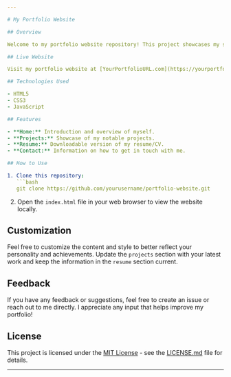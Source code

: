 ```yaml
---

# My Portfolio Website

## Overview

Welcome to my portfolio website repository! This project showcases my skills, projects, and experiences. The purpose of this website is to provide visitors with an overview of who I am as a professional and the work I've done.

## Live Website

Visit my portfolio website at [YourPortfolioURL.com](https://yourportfoliourl.com).

## Technologies Used

- HTML5
- CSS3
- JavaScript

## Features

- **Home:** Introduction and overview of myself.
- **Projects:** Showcase of my notable projects.
- **Resume:** Downloadable version of my resume/CV.
- **Contact:** Information on how to get in touch with me.

## How to Use

1. Clone this repository:
   ```bash
   git clone https://github.com/yourusername/portfolio-website.git
   ```

2. Open the `index.html` file in your web browser to view the website locally.

## Customization

Feel free to customize the content and style to better reflect your personality and achievements. Update the `projects` section with your latest work and keep the information in the `resume` section current.

## Feedback

If you have any feedback or suggestions, feel free to create an issue or reach out to me directly. I appreciate any input that helps improve my portfolio!

## License

This project is licensed under the [MIT License](LICENSE.md) - see the [LICENSE.md](LICENSE.md) file for details.

---
```

